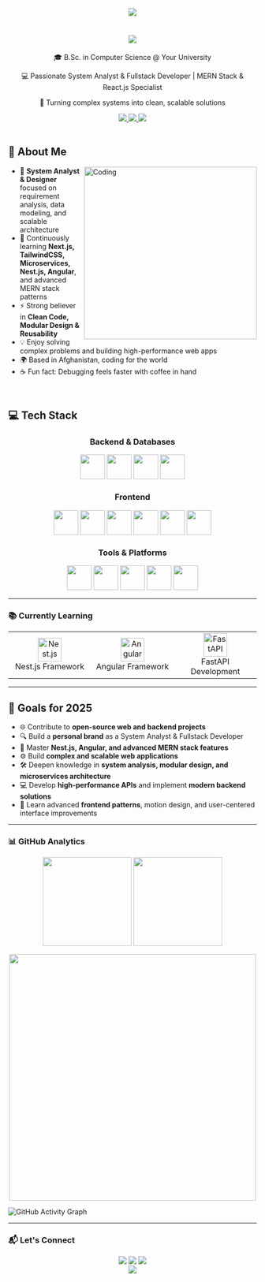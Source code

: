 <div align="center">
  <img src="https://capsule-render.vercel.app/api?type=waving&color=gradient&height=180&section=header&text=Dost%20Mohammad%20Fahimi&fontSize=55&fontAlignY=35&animation=fadeIn" />
</div>

<h1 align="center">
  <img src="https://readme-typing-svg.herokuapp.com/?font=Fira+Code&size=28&center=true&vCenter=true&width=600&height=70&duration=4000&lines=Hi+There!+👋;I'm+Dost+Mohammad+Fahimi!;System+Analyst+%26+Designer;Frontend+%2F+MERN+Stack+Developer;Open+Source+Enthusiast" />
</h1>

<div align="center">
  <p>🎓 B.Sc. in Computer Science @ Your University</p>
  <p>💻 Passionate System Analyst & Fullstack Developer | MERN Stack & React.js Specialist</p>
  <p>🚀 Turning complex systems into clean, scalable solutions</p>
</div>

<div align="center">
  <a href="mailto:dmfahimiiiii730@gmail.com">
    <img src="https://img.shields.io/badge/Email-dmfahimiiiii730@gmail.com-D14836?style=for-the-badge&logo=gmail&logoColor=white" />
  </a>
  <a href="https://www.linkedin.com/in/dost-mohammad-fahimi/">
    <img src="https://img.shields.io/badge/LinkedIn-Dost_Mohammad_Fahimi-0077B5?style=for-the-badge&logo=linkedin&logoColor=white" />
  </a>
  <a href="https://github.com/DostMohammadFahimi">
    <img src="https://img.shields.io/badge/GitHub-DostMohammadFahimi-100000?style=for-the-badge&logo=github&logoColor=white" />
  </a>
</div>

<br/>

## 🚀 About Me

<img align="right" alt="Coding" width="350" src="https://raw.githubusercontent.com/gist/patevs/b007a0e98fb216438d4cbf559fac4166/raw/88f20c9d749d756be63f22b09f3c4ac570bc5101/programming.gif">

- 🧠 **System Analyst & Designer** focused on requirement analysis, data modeling, and scalable architecture  
- 🌱 Continuously learning **Next.js, TailwindCSS, Microservices, Nest.js, Angular**, and advanced MERN stack patterns  
- ⚡ Strong believer in **Clean Code, Modular Design & Reusability**  
- 💡 Enjoy solving complex problems and building high-performance web apps  
- 🌍 Based in Afghanistan, coding for the world  
- ☕ Fun fact: Debugging feels faster with coffee in hand

<br/>

## 💻 Tech Stack

<div align="center">
  <h3>Backend & Databases</h3>
  <p>
    <a href="https://nodejs.org/"><img src="https://skillicons.dev/icons?i=nodejs" width="50" height="50" style="transition: transform 0.3s ease;" onmouseover="this.style.transform='scale(1.2)'" onmouseout="this.style.transform='scale(1)'" /></a>
    <a href="https://expressjs.com/"><img src="https://skillicons.dev/icons?i=express" width="50" height="50" style="transition: transform 0.3s ease;" onmouseover="this.style.transform='scale(1.2)'" onmouseout="this.style.transform='scale(1)'" /></a>
    <a href="https://www.mongodb.com/"><img src="https://skillicons.dev/icons?i=mongodb" width="50" height="50" style="transition: transform 0.3s ease;" onmouseover="this.style.transform='scale(1.2)'" onmouseout="this.style.transform='scale(1)'" /></a>
    <a href="https://www.mysql.com/"><img src="https://skillicons.dev/icons?i=mysql" width="50" height="50" style="transition: transform 0.3s ease;" onmouseover="this.style.transform='scale(1.2)'" onmouseout="this.style.transform='scale(1)'" /></a>
  </p>

  <h3>Frontend</h3>
  <p>
    <a href="https://reactjs.org/"><img src="https://skillicons.dev/icons?i=react" width="50" height="50" style="transition: transform 0.3s ease;" onmouseover="this.style.transform='scale(1.2)'" onmouseout="this.style.transform='scale(1)'" /></a>
    <a href="https://nextjs.org/"><img src="https://skillicons.dev/icons?i=nextjs" width="50" height="50" style="transition: transform 0.3s ease;" onmouseover="this.style.transform='scale(1.2)'" onmouseout="this.style.transform='scale(1)'" /></a>
    <a href="https://www.typescriptlang.org/"><img src="https://skillicons.dev/icons?i=typescript" width="50" height="50" style="transition: transform 0.3s ease;" onmouseover="this.style.transform='scale(1.2)'" onmouseout="this.style.transform='scale(1)'" /></a>
    <a href="https://tailwindcss.com/"><img src="https://skillicons.dev/icons?i=tailwind" width="50" height="50" style="transition: transform 0.3s ease;" onmouseover="this.style.transform='scale(1.2)'" onmouseout="this.style.transform='scale(1)'" /></a>
    <a href="https://www.w3schools.com/html/"><img src="https://skillicons.dev/icons?i=html" width="50" height="50" style="transition: transform 0.3s ease;" onmouseover="this.style.transform='scale(1.2)'" onmouseout="this.style.transform='scale(1)'" /></a>
    <a href="https://www.w3schools.com/css/"><img src="https://skillicons.dev/icons?i=css" width="50" height="50" style="transition: transform 0.3s ease;" onmouseover="this.style.transform='scale(1.2)'" onmouseout="this.style.transform='scale(1)'" /></a>
  </p>

  <h3>Tools & Platforms</h3>
  <p>
    <a href="https://git-scm.com/"><img src="https://skillicons.dev/icons?i=git" width="50" height="50" style="transition: transform 0.3s ease;" onmouseover="this.style.transform='scale(1.2)'" onmouseout="this.style.transform='scale(1)'" /></a>
    <a href="https://code.visualstudio.com/"><img src="https://skillicons.dev/icons?i=vscode" width="50" height="50" style="transition: transform 0.3s ease;" onmouseover="this.style.transform='scale(1.2)'" onmouseout="this.style.transform='scale(1)'" /></a>
    <a href="https://www.netlify.com/"><img src="https://skillicons.dev/icons?i=netlify" width="50" height="50" style="transition: transform 0.3s ease;" onmouseover="this.style.transform='scale(1.2)'" onmouseout="this.style.transform='scale(1)'" /></a>
    <a href="https://www.figma.com/"><img src="https://skillicons.dev/icons?i=figma" width="50" height="50" style="transition: transform 0.3s ease;" onmouseover="this.style.transform='scale(1.2)'" onmouseout="this.style.transform='scale(1)'" /></a>
    <a href="https://www.postman.com/"><img src="https://skillicons.dev/icons?i=postman" width="50" height="50" style="transition: transform 0.3s ease;" onmouseover="this.style.transform='scale(1.2)'" onmouseout="this.style.transform='scale(1)'" /></a>
  </p>
</div>

<style>
  .tech-icon {
    transition: transform 0.3s ease;
  }
  .tech-icon:hover {
    transform: scale(1.2);
  }
</style>

<hr/>

### 📚 Currently Learning

<div align="center">
  <table>
    <tr>
      <td align="center" width="25%">
        <img src="https://cdn.jsdelivr.net/gh/devicons/devicon/icons/nestjs/nestjs-plain.svg" width="48" height="48" alt="Nest.js" class="tech-icon"/>
        <br>Nest.js Framework
      </td>
      <td align="center" width="25%">
        <img src="https://cdn.jsdelivr.net/gh/devicons/devicon/icons/angularjs/angularjs-original.svg" width="48" height="48" alt="Angular" class="tech-icon"/>
        <br>Angular Framework
      </td>
      <td align="center" width="25%">
        <img src="https://cdn.jsdelivr.net/gh/devicons/devicon/icons/fastapi/fastapi-original.svg" width="48" height="48" alt="FastAPI" class="tech-icon"/>
        <br>FastAPI Development
      </td>
    </tr>
  </table>
</div>

<hr/>

## 🎯 Goals for 2025

- 🌐 Contribute to **open-source web and backend projects**  
- 🔍 Build a **personal brand** as a System Analyst & Fullstack Developer  
- 🚀 Master **Nest.js, Angular, and advanced MERN stack features**  
- ⚙️ Build **complex and scalable web applications**  
- 🛠️ Deepen knowledge in **system analysis, modular design, and microservices architecture**  
- 💻 Develop **high-performance APIs** and implement **modern backend solutions**  
- 🧩 Learn advanced **frontend patterns**, motion design, and user-centered interface improvements  


<hr/>

### 📊 GitHub Analytics

<div align="center">
  <img src="https://github-readme-stats.vercel.app/api?username=DostMohammadFahimi&show_icons=true&count_private=true&theme=radical&hide_border=true&include_all_commits=true" height="180"/>
  <img src="https://github-readme-stats.vercel.app/api/top-langs/?username=DostMohammadFahimi&layout=compact&theme=radical&langs_count=6" height="180"/>
</div>

<p align="center">
  <a href="https://github.com/DostMohammadFahimi">
    <img width="500" src="https://github-readme-streak-stats.herokuapp.com/?user=DostMohammadFahimi&theme=algolia&hide_border=true&background=00000000" />
  </a>
</p>

![GitHub Activity Graph](https://github-readme-activity-graph.vercel.app/graph?username=DostMohammadFahimi&theme=react-dark)

<hr/>

### 📬 Let's Connect

<div align="center">
  <a href="https://www.linkedin.com/in/dost-mohammad-fahimi/"><img src="https://img.shields.io/badge/LinkedIn-Dost_Mohammad_Fahimi-0077B5?style=for-the-badge&logo=linkedin&logoColor=white" /></a>
  <a href="mailto:dmfahimiiiii730@gmail.com"><img src="https://img.shields.io/badge/Gmail-dmfahimiiiii730@gmail.com-D14836?style=for-the-badge&logo=gmail&logoColor=white" /></a>
  <a href="https://github.com/DostMohammadFahimi"><img src="https://img.shields.io/badge/GitHub-DostMohammadFahimi-100000?style=for-the-badge&logo=github&logoColor=white" /></a>
</div>

<div align="center">
  <img src="https://capsule-render.vercel.app/api?type=waving&color=gradient&height=100&section=footer" />
</div>
